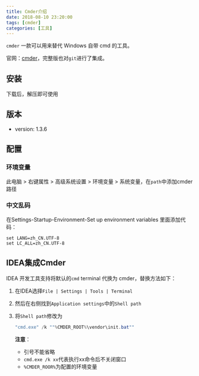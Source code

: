 ```yaml
---
title: Cmder介绍
date: 2018-08-10 23:20:00
tags: [cmder]
categories: [工具]
---
```


`cmder` 一款可以用来替代 Windows 自带 cmd 的工具。

官网：[cmder](http://cmder.net/)，完整版也对`git`进行了集成。

<!--more-->

## 安装

下载后，解压即可使用

## 版本

- version: 1.3.6

## 配置

### 环境变量

此电脑 > 右键属性 > 高级系统设置 > 环境变量 > 系统变量，在`path`中添加cmder路径 

### 中文乱码

在Settings-Startup-Environment-Set up environment variables 里面添加代码：

```shell
set LANG=zh_CN.UTF-8
set LC_ALL=zh_CN.UTF-8
```

## IDEA集成Cmder

IDEA 开发工具支持将默认的`cmd` terminal 代换为 cmder，替换方法如下：

1. 在IDEA选择`File | Settings | Tools | Terminal`

2. 然后在右侧找到`Application settings`中的`Shell path`

3. 将`Shell path`修改为

    ```powershell
   "cmd.exe" /k ""%CMDER_ROOT%\vendor\init.bat""
    ```

   **注意**：

   - 引号不能省略
   - `cmd.exe /k xx`代表执行xx命令后不关闭窗口
   - `%CMDER_ROOR%`为配置的环境变量

